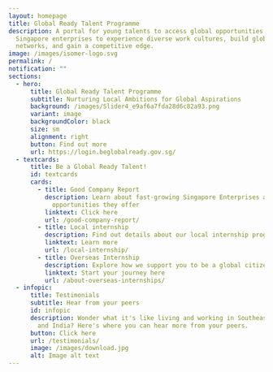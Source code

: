 ```yaml
---
layout: homepage
title: Global Ready Talent Programme
description: A portal for young talents to access global opportunities with
  Singapore enterprises to experience diverse work cultures, build global
  networks, and gain a competitive edge.
image: /images/isomer-logo.svg
permalink: /
notification: ""
sections:
  - hero:
      title: Global Ready Talent Programme
      subtitle: Nurturing Local Ambitions for Global Aspirations
      background: /images/Slider4_e9af6a7fda28d6c82a93.png
      variant: image
      backgroundColor: black
      size: sm
      alignment: right
      button: Find out more
      url: https://login.beglobalready.gov.sg/
  - textcards:
      title: Be a Global Ready Talent!
      id: textcards
      cards:
        - title: Good Company Report
          description: Learn about fast-growing Singapore Enterprises and the
            opportunities they offer
          linktext: Click here
          url: /good-company-report/
        - title: Local internship
          description: Find out details about our local internship programme
          linktext: Learn more
          url: /local-internship/
        - title: Overseas Internship
          description: Explore how we support you to be a global citizen
          linktext: Start your journey here
          url: /about-overseas-internships/
  - infopic:
      title: Testimonials
      subtitle: Hear from your peers
      id: infopic
      description: Wonder what it's like living and working in Southeast Asia, China
        and India? Here's where you can hear more from your peers.
      button: Click here
      url: /testimonials/
      image: /images/download.jpg
      alt: Image alt text
---
```


